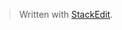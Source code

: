


> Written with [StackEdit](https://stackedit.io/).
> 
<!--stackedit_data:
eyJoaXN0b3J5IjpbLTI2NzY5NTU2OF19
-->